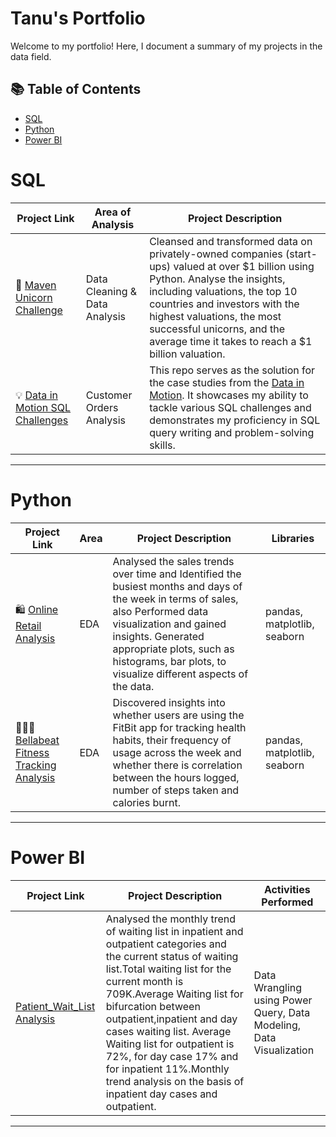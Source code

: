 # Tanu's Portfolio

Welcome to my portfolio! Here, I document a summary of my projects in the data field. 

## 📚 Table of Contents
- [SQL](#sql)
- [Python](#python)
- [Power BI](#PowerBI)

# SQL

| Project Link | Area of Analysis | Project Description | 
|---|---|---|
| 🦄 [Maven Unicorn Challenge](https://github.com/TQ05X78/Maven_Unicorn_Challenge) | Data Cleaning & Data Analysis | Cleansed and transformed data on privately-owned companies (start-ups) valued at over $1 billion using Python. Analyse the insights, including valuations, the top 10 countries and investors with the highest valuations, the most successful unicorns, and the average time it takes to reach a $1 billion valuation. |
| 💡 [Data in Motion SQL Challenges](https://github.com/TanuYadu/SQL-Case-Study-Challenge) | Customer Orders Analysis | This repo serves as the solution for the case studies from the [Data in Motion](https://d-i-motion.com/lessons/customer-orders-analysis/). It showcases my ability to tackle various SQL challenges and demonstrates my proficiency in SQL query writing and problem-solving skills. | 


  
***

# Python

| Project Link | Area | Project Description | Libraries |    
|---|---|---|---|
| 🛍 [Online Retail Analysis](https://github.com/TanuYadu/Online_Retail/blob/main/Online_Retail.ipynb) | EDA | Analysed  the sales trends over time and Identified the busiest months and days of the week in terms of sales, also Performed data visualization and gained insights. Generated appropriate plots, such as histograms, bar plots, to visualize different aspects of the data. | pandas, matplotlib, seaborn |
| 🏃🏻‍♀️ [Bellabeat Fitness Tracking Analysis](https://github.com/TanuYadu/Google_Data_Analytics_Capstone) | EDA |Discovered insights into whether users are using the FitBit app for tracking health habits, their frequency of usage across the week and whether there is correlation between the hours logged, number of steps taken and calories burnt. | pandas, matplotlib, seaborn |
***




# Power BI

| Project Link | Project Description | Activities Performed |
|---|---|---|
|[Patient_Wait_List Analysis](https://github.com/TQ05X78/Patient_Waiting_List_Analysis) | Analysed the monthly trend of waiting list in inpatient and outpatient categories and the current status of waiting list.Total waiting list for the current month is 709K.Average Waiting list for bifurcation between outpatient,inpatient and day cases waiting list. Average Waiting list for outpatient is 72%, for day case 17% and for inpatient 11%.Monthly trend analysis on the basis of inpatient day cases and outpatient.| Data Wrangling using Power Query, Data Modeling, Data Visualization |

*** 
